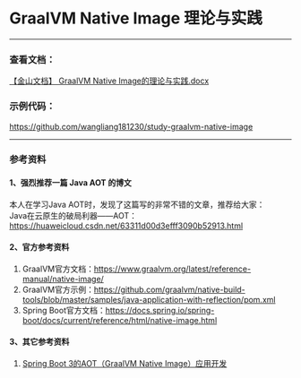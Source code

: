 # GraalVM Native Image 理论与实践

---------------------------------------------------------------------------------------------------------------------------

### 查看文档：
[【金山文档】 GraalVM Native Image的理论与实践.docx](https://kdocs.cn/l/cnUsaUyTDiW2)

### 示例代码：
https://github.com/wangliang181230/study-graalvm-native-image

---------------------------------------------------------------------------------------------------------------------------

### 参考资料

#### 1、强烈推荐一篇 Java AOT 的博文

本人在学习Java AOT时，发现了这篇写的非常不错的文章，推荐给大家：<br>
Java在云原生的破局利器——AOT：https://huaweicloud.csdn.net/63311d00d3efff3090b52913.html

#### 2、官方参考资料

1. GraalVM官方文档：https://www.graalvm.org/latest/reference-manual/native-image/
2. GraalVM官方示例：https://github.com/graalvm/native-build-tools/blob/master/samples/java-application-with-reflection/pom.xml
3. Spring Boot官方文档：https://docs.spring.io/spring-boot/docs/current/reference/html/native-image.html

#### 3、其它参考资料

1. [Spring Boot 3的AOT（GraalVM Native Image）应用开发](https://blog.csdn.net/haiyan_qi/article/details/128057967)